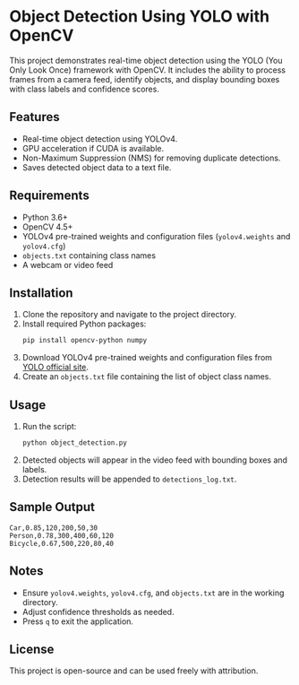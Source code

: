 # Object Detection Using YOLO with OpenCV

This project demonstrates real-time object detection using the YOLO (You Only Look Once) framework with OpenCV. It includes the ability to process frames from a camera feed, identify objects, and display bounding boxes with class labels and confidence scores.

## Features
- Real-time object detection using YOLOv4.
- GPU acceleration if CUDA is available.
- Non-Maximum Suppression (NMS) for removing duplicate detections.
- Saves detected object data to a text file.

## Requirements

- Python 3.6+
- OpenCV 4.5+
- YOLOv4 pre-trained weights and configuration files (`yolov4.weights` and `yolov4.cfg`)
- `objects.txt` containing class names
- A webcam or video feed

## Installation

1. Clone the repository and navigate to the project directory.
2. Install required Python packages:
   ```bash
   pip install opencv-python numpy
   ```
3. Download YOLOv4 pre-trained weights and configuration files from [YOLO official site](https://pjreddie.com/darknet/yolo/).
4. Create an `objects.txt` file containing the list of object class names.

## Usage
1. Run the script:
   ```bash
   python object_detection.py
   ```
2. Detected objects will appear in the video feed with bounding boxes and labels.
3. Detection results will be appended to `detections_log.txt`.

## Sample Output
```
Car,0.85,120,200,50,30
Person,0.78,300,400,60,120
Bicycle,0.67,500,220,80,40
```

## Notes
- Ensure `yolov4.weights`, `yolov4.cfg`, and `objects.txt` are in the working directory.
- Adjust confidence thresholds as needed.
- Press `q` to exit the application.

## License
This project is open-source and can be used freely with attribution.
